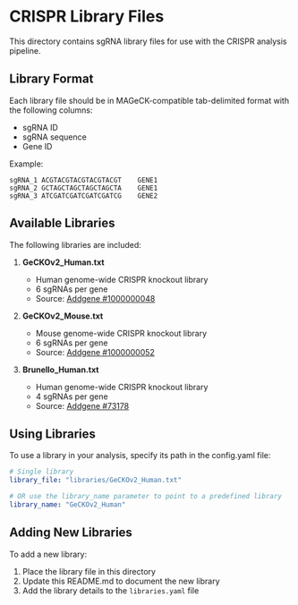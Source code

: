 # CRISPR Library Files

This directory contains sgRNA library files for use with the CRISPR analysis pipeline.

## Library Format

Each library file should be in MAGeCK-compatible tab-delimited format with the following columns:
- sgRNA ID
- sgRNA sequence
- Gene ID

Example:
```
sgRNA_1	ACGTACGTACGTACGTACGT	GENE1
sgRNA_2	GCTAGCTAGCTAGCTAGCTA	GENE1
sgRNA_3	ATCGATCGATCGATCGATCG	GENE2
```

## Available Libraries

The following libraries are included:

1. **GeCKOv2_Human.txt**
   - Human genome-wide CRISPR knockout library
   - 6 sgRNAs per gene
   - Source: [Addgene #1000000048](https://www.addgene.org/pooled-library/zhang-human-gecko-v2/)

2. **GeCKOv2_Mouse.txt**
   - Mouse genome-wide CRISPR knockout library
   - 6 sgRNAs per gene
   - Source: [Addgene #1000000052](https://www.addgene.org/pooled-library/zhang-mouse-gecko-v2/)

3. **Brunello_Human.txt**
   - Human genome-wide CRISPR knockout library
   - 4 sgRNAs per gene
   - Source: [Addgene #73178](https://www.addgene.org/pooled-library/broadgpp-human-knockout-brunello/)

## Using Libraries

To use a library in your analysis, specify its path in the config.yaml file:

```yaml
# Single library
library_file: "libraries/GeCKOv2_Human.txt"

# OR use the library_name parameter to point to a predefined library
library_name: "GeCKOv2_Human"
```

## Adding New Libraries

To add a new library:

1. Place the library file in this directory
2. Update this README.md to document the new library
3. Add the library details to the `libraries.yaml` file